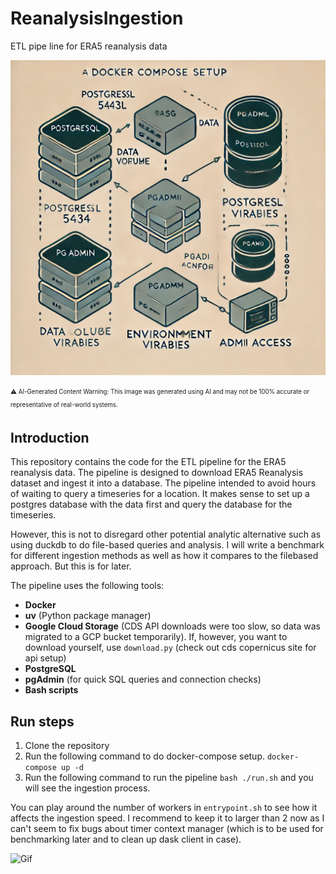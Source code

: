 # ReanalysisIngestion
ETL pipe line for ERA5 reanalysis data


![AI generated image](./data/images/aigenerated.png)

<sub><sup>⚠️ AI-Generated Content Warning: This image was generated using AI and may not be 100% accurate or representative of real-world systems.</sup></sub>

## Introduction

This repository contains the code for the ETL pipeline for the ERA5 reanalysis data. The pipeline is designed to download ERA5 Reanalysis dataset and ingest it into a database. The pipeline intended to avoid hours of waiting to query a timeseries for a location. It makes sense to set up a postgres database with the data first and query the database for the timeseries.

However, this is not to disregard other potential analytic alternative such as using duckdb to do file-based queries and analysis. I will write a benchmark for different ingestion methods as well as how it compares to the filebased approach. But this is for later.

The pipeline uses the following tools:

- **Docker**
- **uv** (Python package manager)
- **Google Cloud Storage** (CDS API downloads were too slow, so data was migrated to a GCP bucket temporarily). If, however, you want to download yourself, use `download.py` (check out cds copernicus  site for api setup)
- **PostgreSQL**
- **pgAdmin** (for quick SQL queries and connection checks)
- **Bash scripts**


## Run steps
1. Clone the repository
2. Run the following command to do docker-compose setup.
```docker-compose up -d```
3. Run the following command to run the pipeline
```bash ./run.sh``` and you will see the ingestion process.

You can play around the number of workers in `entrypoint.sh` to see how it affects the ingestion speed. I recommend to keep it to larger than 2 now as I can't seem to fix bugs about timer context manager (which is to be used for benchmarking later and to clean up dask client in case).

![Gif](./data/images/reanalysis.gif)
